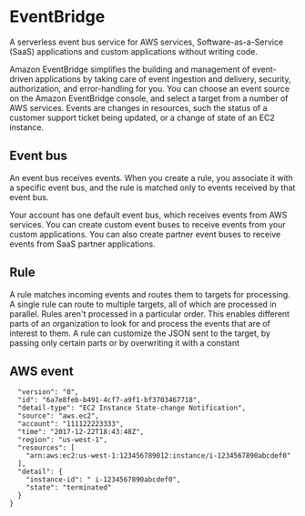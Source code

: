 EventBridge
===========
A serverless event bus service for AWS services, Software-as-a-Service (SaaS) applications and custom applications without writing code.

Amazon EventBridge simplifies the building and management of event-driven applications by taking care of event ingestion and delivery, security, authorization, and error-handling for you. You can choose an event source on the Amazon EventBridge console, and select a target from a number of AWS services. Events are changes in resources, such the status of a customer support ticket being updated, or a change of state of an EC2 instance.

## Event bus

An event bus receives events. When you create a rule, you associate it with a specific event bus, and the rule is matched only to events received by that event bus.

Your account has one default event bus, which receives events from AWS services. You can create custom event buses to receive events from your custom applications. You can also create partner event buses to receive events from SaaS partner applications.

## Rule

A rule matches incoming events and routes them to targets for processing. A single rule can route to multiple targets, all of which are processed in parallel. Rules aren't processed in a particular order. This enables different parts of an organization to look for and process the events that are of interest to them. A rule can customize the JSON sent to the target, by passing only certain parts or by overwriting it with a constant

## AWS event

```{
  "version": "0",
  "id": "6a7e8feb-b491-4cf7-a9f1-bf3703467718",
  "detail-type": "EC2 Instance State-change Notification",
  "source": "aws.ec2",
  "account": "111122223333",
  "time": "2017-12-22T18:43:48Z",
  "region": "us-west-1",
  "resources": [
    "arn:aws:ec2:us-west-1:123456789012:instance/i-1234567890abcdef0"
  ],
  "detail": {
    "instance-id": " i-1234567890abcdef0",
    "state": "terminated"
  }
}
```